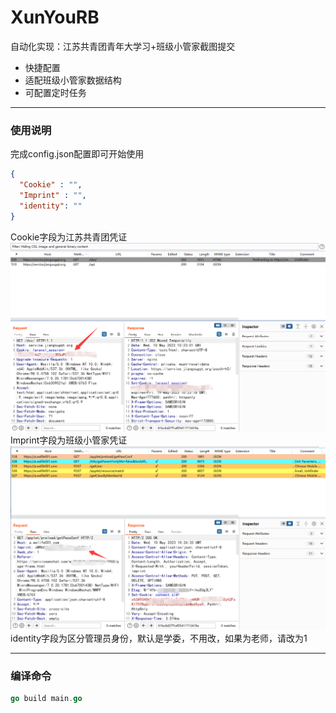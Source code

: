 # XunYouRB
自动化实现：江苏共青团青年大学习+班级小管家截图提交
- 快捷配置
- 适配班级小管家数据结构
- 可配置定时任务

------------


### 使用说明
完成config.json配置即可开始使用
```json
{
  "Cookie" : "",
  "Imprint" : "",
  "identity": ""
}
```
Cookie字段为江苏共青团凭证
![](https://github.com/MengTL4/AutoDaXueXi/blob/main/image/1.png)
Imprint字段为班级小管家凭证
![](https://github.com/MengTL4/AutoDaXueXi/blob/main/image/2.png)
identity字段为区分管理员身份，默认是学委，不用改，如果为老师，请改为1

------------


### 编译命令
```go
go build main.go
```
